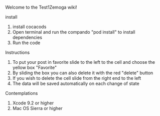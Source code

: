 Welcome to the Test1Zemoga wiki!

install

1. install cocacods
2. Open terminal and run the compando "pod install" to install dependencies
3. Run the code


Instructions

1. To put your post in favorite slide to the left to the cell and choose the yellow box "Favorite"
2. By sliding the box you can also delete it with the red "delete" button
3. If you wish to delete the cell slide from the right end to the left
4. The data will be saved automatically on each change of state


Contemplations

1. Xcode 9.2 or higher
2. Mac OS Sierra or higher
